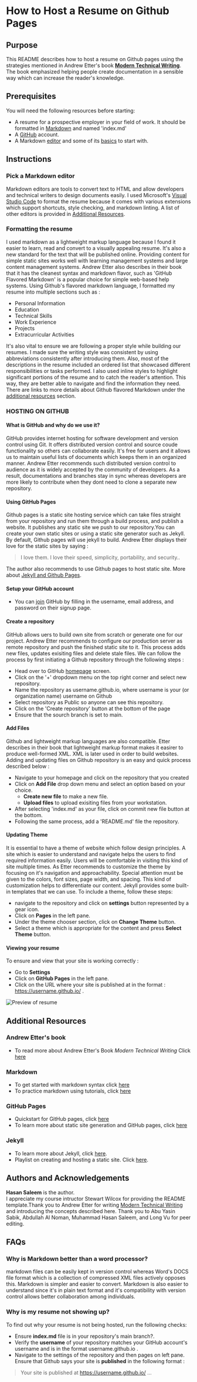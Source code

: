 # How to Host a Resume on Github Pages

## Purpose 
This README describes how to host a resume on Github pages using the strategies mentioned in Andrew Etter's book [**Modern Technical Writing**](https://www.amazon.ca/Modern-Technical-Writing-Introduction-Documentation-ebook/dp/B01A2QL9SS). The book emphasized helping people create documentation in a sensible way which can increase the reader's knowledge. 

## Prerequisites
You will need the following resources before starting:
* A resume for a prospective employer in your field of work. It should be formatted in [Markdown](https://www.markdownguide.org/basic-syntax/) and named 'index.md'
* A [GitHub](https://github.com/) account.
* A Markdown [editor](https://code.visualstudio.com/docs/languages/markdown) and some of its [basics](https://www.markdownguide.org/basic-syntax) to start with.

## Instructions
### Pick a Markdown editor
Markdown editors are tools to convert text to HTML and allow developers and technical writers to design documents easily. I used Microsoft's [Visual Studio Code](https://code.visualstudio.com/docs/languages/markdown) to format the resume because it comes with various extensions which support shortcuts, style checking, and markdown linting. A list of other editors is provided in [Additional Resources](https://github.com/hasan-umanitoba/hasan-umanitoba.github.io/#more-resources). 

### Formatting the resume
I used markdown as a lightweight markup language because I found it easier to learn, read and convert to a visually appealing resume. It's also a new standard for the text that will be published online. Providing content for simple static sites works well with learning management systems and large content management systems. Andrew Etter also describes in their book that it has the cleanest syntax and markdown flavor, such as 'GitHub Flavored Markdown' is a popular choice for simple web-based help systems. Using Github's flavored markdown language, I formatted my resume into multiple sections such as :
* Personal Information
* Education
* Technical Skills
* Work Experience
* Projects
* Extracurricular Activities

It's also vital to ensure we are following a proper style while building our resumes. I made sure the writing style was consistent by using abbreviations consistently after introducing them. Also, most of the descriptions in the resume included an ordered list that showcased different responsibilities or tasks performed. I also used inline styles to highlight significant portions of the resume and to catch the reader's attention. This way, they are better able to navigate and find the information they need. There are links to more details about Github flavored Markdown under the [additional resources](#additional-resources) section.

### HOSTING ON GITHUB

#### What is GitHub and why do we use it?
GitHub provides internet hosting for software development and version control using Git. It offers distributed version control and source coude functionality so others can collaborate easily. It's free for users and it allows us to maintain useful lists of documents which keeps them in an organized manner. Andrew Etter recommends such distributed version control to audience as it is widely accepted by the community of developers. As a result, documentations and branches stay in sync whereas developers are more likely to contribute when they dont need to clone a separate new repository.

#### Using GitHub Pages
Github pages is a static site hosting service which can take files straight from your repository and run them through a build process, and publish a website. It publishes any static site we push to our repository.You can create your own static sites or using a static site generator such as Jekyll. By default, Github pages will use jekyll to build. Andrew Etter displays their love for the static sites by saying :
> I love them. I love their speed, simplicity, portability, and security..

The author also recommends to use Github pages to host static site. More about [Jekyll and Github Pages](#additional-resources).

#### Setup your GitHub account
* You can [join](https://github.com/join) GitHub by filling in the username, email address, and password
on their signup page.

#### Create a repository
GitHub allows uers to build own site from scratch or generate one for our project. Andrew Etter recommends to configure our production server as remote repository and push the finished static site to it. This process adds new files, updates exisiting files and delete stale files. We can follow the process by first initiating a Github repository through the following steps :
* Head over to GitHub [homepage](https://github.com/) screen.
* Click on the '+' dropdown menu on the top right corner and select new repository.
* Name the repository as username.github.io, where username is your (or organization name) username on Github
* Select repository as Public so anyone can see this repository.
* Click on the 'Create repository' button at the bottom of the page
* Ensure that the sourch branch is set to main.

#### Add Files
Github and lightweight markup languages are also compatible. Etter describes in their book that lightweight markup format makes it easirer to produce well-formed XML. XML is later used in order to build websites. Adding and updating files on Github repository is an easy and quick process described below :
* Navigate to your homepage and click on the repository that you created
* Click on **Add File** drop down menu and select an option based on your choice.
  * **Create new file** to make a new file.
  * **Upload files** to upload exisiting files from your workstation.
* After selecting 'index.md' as your file, click on commit new file button at the bottom. 
* Following the same process, add a 'README.md' file the repository. 

#### Updating Theme
It is essential to have a theme of website which follow design principles. A site which is easier to understand and navigate helps the users to find required information easily. Users will be comfortable in visiting this kind of site multiple times. As Etter recommends to customize the theme by focusing on it's navigation and approachability. Special attention must be given to the colors, font sizes, page width, and spacing. This kind of customization helps to differentiate our content. Jekyll provides some built-in templates that we can use. To include a theme, follow these steps:
* navigate to the repository and click on **settings** button represented by a gear icon.
* Click on **Pages** in the left pane.
* Under the theme chooser section, click on **Change Theme** button.
* Select a theme which is appropriate for the content and press **Select Theme** button.

#### Viewing your resume
To ensure and view that your site is working correctly :
* Go to **Settings**
* Click on **GitHub Pages** in the left pane.
* Click on the URL where your site is published at in the format : https://username.github.io/ .

![Preview of resume](resume.gif)

## Additional Resources

### Andrew Etter's book
* To read more about Andrew Etter's Book *Modern Technical Writing* Click [here](https://www.amazon.ca/Modern-Technical-Writing-Introduction-Documentation-ebook/dp/B01A2QL9SS)
### Markdown
* To get started with markdown syntax click [here](https://www.markdownguide.org/basic-syntax) 
* To practice markdown using tutorials, click [here](https://www.markdowntutorial.com/)
### GitHub Pages
* Quickstart for GitHub pages, click [here](https://docs.github.com/en/pages/quickstart)
* To learn more about static site generation and GitHub pages, click [here](https://docs.github.com/en/pages/getting-started-with-github-pages/about-github-pages)
### Jekyll
* To learn more about Jekyll, click [here](https://jekyllrb.com/).
* Playlist on creating and hosting a static site. Click [here](https://www.youtube.com/playlist?list=PLLAZ4kZ9dFpOPV5C5Ay0pHaa0RJFhcmcB).

## Authors and Acknowledgements

**Hasan Saleem** is the author.   
I appreciate my course intructor Stewart Wilcox for providing the README template.Thank you to Andrew Etter for writing [Modern Technical Writing](https://www.amazon.ca/Modern-Technical-Writing-Introduction-Documentation-ebook/dp/B01A2QL9SS]) and introducing the concepts described here.
Thank you to Abu Yasin Sabik, Abdullah Al Noman, Muhammad Hasan Saleem, and Long Vu for peer editing.  

## FAQs

### Why is Markdown better than a word processor?
markdown files can be easily kept in version control whereas Word's DOCS file format which is a collection of compressed XML files actively opposes this. Markdown is simpler and easier to convert. Markdown is also easier to understand since it's in plain text format and it's compatibility with version control allows better collaboration among individuals.  

### Why is my resume not showing up?
To find out why your resume is not being hosted, run the following checks:
* Ensure **index.md** file is in your repository's main branch?.
* Verify the **username** of your repository matches your GitHub account's username and is in the format username.github.io .
* Navigate to the settings of the repository and then pages on left pane. Ensure that Github says your site is **published** in the following format : 
>  Your site is published at https://username.github.io/ ...


